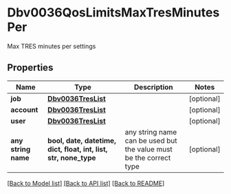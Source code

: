 # Dbv0036QosLimitsMaxTresMinutesPer

Max TRES minutes per settings

## Properties
Name | Type | Description | Notes
------------ | ------------- | ------------- | -------------
**job** | [**Dbv0036TresList**](Dbv0036TresList.md) |  | [optional] 
**account** | [**Dbv0036TresList**](Dbv0036TresList.md) |  | [optional] 
**user** | [**Dbv0036TresList**](Dbv0036TresList.md) |  | [optional] 
**any string name** | **bool, date, datetime, dict, float, int, list, str, none_type** | any string name can be used but the value must be the correct type | [optional]

[[Back to Model list]](../README.md#documentation-for-models) [[Back to API list]](../README.md#documentation-for-api-endpoints) [[Back to README]](../README.md)


